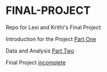 # FINAL-PROJECT

Repo for Lexi and Krithi's Final Project 

Introduction for the Project [Part One](https://github.com/lexi-co-graphic/FINAL-PROJECT/blob/a430a557946214eed055c65a07abe9e609b6eb37/FINAL-PROJECT-INTRO.ipynb)

Data and Analysis [Part Two](https://github.com/lexi-co-graphic/FINAL-PROJECT/blob/ea8986fa26b57eff2eb5888e5218f92ae0c50de8/FINAL-PROJECT-DATA.ipynb) 

Final Project [incomplete](https://github.com/lexi-co-graphic/FINAL-PROJECT/blob/40ac189bd104f8438ec871c6a63b563a1c8ca8f5/FINAL-PROJECT-FINAL.ipynb)
